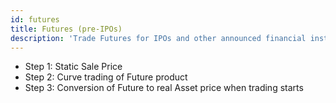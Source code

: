 ```yaml
---
id: futures
title: Futures (pre-IPOs)
description: 'Trade Futures for IPOs and other announced financial instruments'
---
```


- Step 1: Static Sale Price
- Step 2: Curve trading of Future product
- Step 3: Conversion of Future to real Asset price when trading starts
